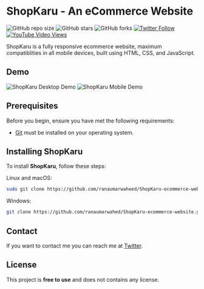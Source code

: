 # ShopKaru - An eCommerce Website

![GitHub repo size](https://img.shields.io/github/repo-size/ranaumarwaheed/ShopKaru-ecommerce-website)
![GitHub stars](https://img.shields.io/github/stars/ranaumarwaheed/ShopKaru-ecommerce-website?style=social)
![GitHub forks](https://img.shields.io/github/forks/ranaumarwaheed/ShopKaru-ecommerce-website?style=social)
[![Twitter Follow](https://img.shields.io/twitter/follow/ranaumar_waheed_?style=social)](https://twitter.com/intent/follow?screen_name=ranaumar_waheed_)
[![YouTube Video Views](https://img.shields.io/youtube/views/3l8Lob4ysI0?style=social)](https://youtu.be/@learning_pro)

ShopKaru is a fully responsive ecommerce website, maximum compatiblities in all mobile devices, built using HTML, CSS, and JavaScript.

## Demo

![ShopKaru Desktop Demo](./website-demo-image/desktop.png "Desktop Demo")
![ShopKaru Mobile Demo](./website-demo-image/mobile.png "Mobile Demo")

## Prerequisites

Before you begin, ensure you have met the following requirements:

* [Git](https://git-scm.com/downloads "Download Git") must be installed on your operating system.

## Installing ShopKaru

To install **ShopKaru**, follow these steps:

Linux and macOS:

```bash
sudo git clone https://github.com/ranaumarwaheed/ShopKaru-ecommerce-website.git
```

Windows:

```bash
git clone https://github.com/ranaumarwahed/ShopKaru-ecommerce-website.git
```

## Contact

If you want to contact me you can reach me at [Twitter](https://www.twitter.com/ranaumar_waheed).

## License

This project is **free to use** and does not contains any license.
